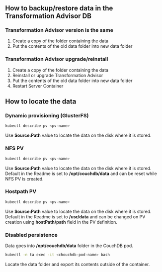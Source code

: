
# 
## How to backup/restore data in the Transformation Advisor DB

### Transformation Advisor version is the same
1. Create a copy of the folder containing the data
1. Put the contents of the old data folder into new data folder

### Transformation Advisor upgrade/reinstall
1. Create a copy of the folder containing the data
1. Reinstall or upgrade Transformation Advisor
1. Put the contents of the old data folder into new data folder
1. Restart Server Container


##  How to locate the data

### Dynamic provisioning (GlusterFS)
```bash
kubectl describe pv <pv-name>
``` 
Use **Source:Path** value to locate the data on the disk where it is stored.   

### NFS PV
```bash
kubectl describe pv <pv-name>
``` 
Use **Source:Path** value to locate the data on the disk where it is stored.   
Default in the Readme is set to **/opt/couchdb/data** and can be reset while NFS PV is created.

### Hostpath PV
```bash
kubectl describe pv <pv-name>
``` 
Use **Source:Path** value to locate the data on the disk where it is stored.   
Default in the Readme is set to **/usr/data** and can be changed on PV creation using **hostPath/path** field in the PV definition.  

### Disabled persistence
Data goes into **/opt/couchdb/data** folder in the CouchDB pod.  
```bash
kubectl -n ta exec -it <chouchdb-pod-name> bash
``` 
Locate the data folder and export its contents outside of the container.
